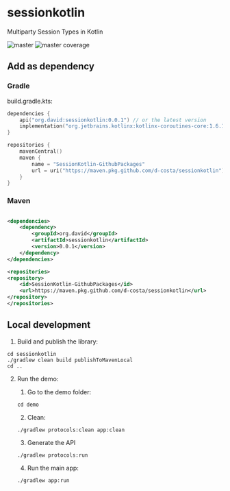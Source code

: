 # sessionkotlin

Multiparty Session Types in Kotlin

![master](https://github.com/d-costa/session-kotlin/actions/workflows/test_master.yml/badge.svg) ![master coverage](../badges/jacoco.svg)

## Add as dependency

### Gradle

build.gradle.kts:

```kotlin
dependencies {
    api("org.david:sessionkotlin:0.0.1") // or the latest version
    implementation("org.jetbrains.kotlinx:kotlinx-coroutines-core:1.6.1")
}

repositories {
    mavenCentral()
    maven {
        name = "SessionKotlin-GithubPackages"
        url = uri("https://maven.pkg.github.com/d-costa/sessionkotlin")
    }
}

```

### Maven

```xml

<dependencies>
    <dependency>
        <groupId>org.david</groupId>
        <artifactId>sessionkotlin</artifactId>
        <version>0.0.1</version>
    </dependency>
</dependencies>

<repositories>
<repository>
    <id>SessionKotlin-GithubPackages</id>
    <url>https://maven.pkg.github.com/d-costa/sessionkotlin</url>
</repository>
</repositories>
```

## Local development

1. Build and publish the library:

```
cd sessionkotlin
./gradlew clean build publishToMavenLocal
cd ..
```

2. Run the demo:
    1. Go to the demo folder:
    ```
    cd demo
    ```

    2. Clean:

    ```
    ./gradlew protocols:clean app:clean
    ```

    3. Generate the API

    ```
    ./gradlew protocols:run
    ```

    4. Run the main app:

    ```
    ./gradlew app:run
    ```
